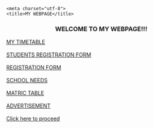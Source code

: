 
<html>
<head>
     
    <meta charset="utf-8">
    <title>MY WEBPAGE</title>
</head>
<body>
 
 <h3 align= "center"><front color= "purple"><b><b></b></b>WELCOME TO MY WEBPAGE!!!</front></h3>
 <a href="Timetable.html">MY TIMETABLE</a><br><br>
 <a href="Student Registration.html">STUDENTS REGISTRATION FORM</a><br><br>
 <a href="Textbox.html">REGISTRATION FORM</a><br><br>
 <a href="Nestedlist.html">SCHOOL NEEDS</a><br><br>
 <a href="Table.html">MATRIC TABLE</a><br><br>
 <a href="Advertisement.html">ADVERTISEMENT</a><br><br>
 <a href="Student Registration.html"><front color="white"> Click here to proceed</front></a>

 </body> 
 </html>

